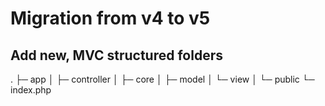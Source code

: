 # Migration from v4 to v5

## Add new, MVC structured folders

.
├─ app
│   ├─ controller
│   ├─ core
│   ├─ model
│   └─ view
│
└─ public
    └─ index.php
